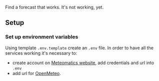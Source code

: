 Find a forecast that works.
It's not working, yet.

## Setup
### Set up environment variables
Using template `.env.template` create an `.env` file.
In order to have all the services working it's necessary to:
- create account on [Meteomatics website](https://www.meteomatics.com/en/api/getting-started/), add credentials and url into `.env`
- add url for [OpenMeteo](https://open-meteo.com/).